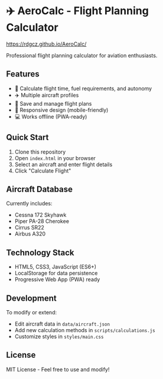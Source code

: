 # ✈️ AeroCalc - Flight Planning Calculator

https://rdgcz.github.io/AeroCalc/

Professional flight planning calculator for aviation enthusiasts.

## Features
- 🧮 Calculate flight time, fuel requirements, and autonomy
- ✈️ Multiple aircraft profiles
- 💾 Save and manage flight plans
- 📱 Responsive design (mobile-friendly)
- 💻 Works offline (PWA-ready)

## Quick Start
1. Clone this repository
2. Open `index.html` in your browser
3. Select an aircraft and enter flight details
4. Click "Calculate Flight"

## Aircraft Database
Currently includes:
- Cessna 172 Skyhawk
- Piper PA-28 Cherokee  
- Cirrus SR22
- Airbus A320

## Technology Stack
- HTML5, CSS3, JavaScript (ES6+)
- LocalStorage for data persistence
- Progressive Web App (PWA) ready

## Development
To modify or extend:
- Edit aircraft data in `data/aircraft.json`
- Add new calculation methods in `scripts/calculations.js`
- Customize styles in `styles/main.css`

## License
MIT License - Feel free to use and modify!
